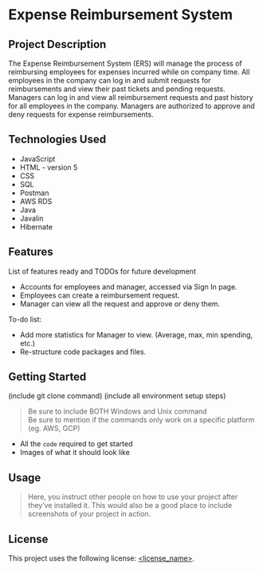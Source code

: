 # Expense Reimbursement System

## Project Description

The Expense Reimbursement System (ERS) will manage the process of reimbursing employees for expenses incurred while on company time. 
All employees in the company can log in and submit requests for reimbursements and view their past tickets and pending requests. 
Managers can log in and view all reimbursement requests and past history for all employees in the company. 
Managers are authorized to approve and deny requests for expense reimbursements.

## Technologies Used

* JavaScript
* HTML - version 5
* CSS
* SQL
* Postman
* AWS RDS
* Java
* Javalin
* Hibernate

## Features

List of features ready and TODOs for future development
* Accounts for employees and manager, accessed via Sign In page.
* Employees can create a reimbursement request.
* Manager can view all the request and approve or deny them.

To-do list:
* Add more statistics for Manager to view. (Average, max, min spending, etc.)
* Re-structure code packages and files.

## Getting Started

(include git clone command)
(include all environment setup steps)

> Be sure to include BOTH Windows and Unix command  
> Be sure to mention if the commands only work on a specific platform (eg. AWS, GCP)

- All the `code` required to get started
- Images of what it should look like

## Usage

> Here, you instruct other people on how to use your project after they’ve installed it. This would also be a good place to include screenshots of your project in action.

## License

This project uses the following license: [<license_name>](<link>).
